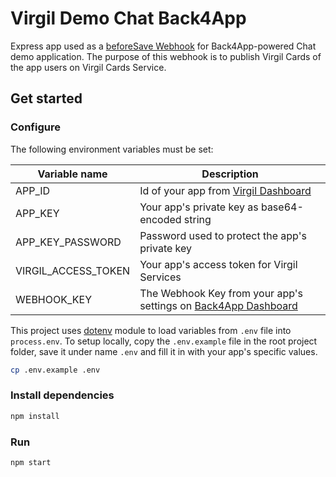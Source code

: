 # Virgil Demo Chat Back4App

Express app used as a [beforeSave Webhook](http://docs.parseplatform.org/cloudcode/guide/#beforesave-webhooks)
for Back4App-powered Chat demo application. The purpose of this webhook is to publish Virgil Cards of the
app users on Virgil Cards Service.

## Get started

### Configure

The following environment variables must be set:

| Variable name | Description |
| --- | --- |
| APP_ID | Id of your app from [Virgil Dashboard](https://developer.virgilsecurity.com/account/dashboard/) |
| APP_KEY | Your app's private key as base64-encoded string |
| APP_KEY_PASSWORD | Password used to protect the app's private key |
| VIRGIL_ACCESS_TOKEN | Your app's access token for Virgil Services |
| WEBHOOK_KEY | The Webhook Key from your app's settings on [Back4App Dashboard](https://dashboard.back4app.com/) |

This project uses [dotenv](https://github.com/motdotla/dotenv) module to load variables from `.env` file into
`process.env`. To setup locally, copy the `.env.example` file in the root project folder, save it under name `.env`
and fill it in with your app's specific values.

```bash
cp .env.example .env
```

### Install dependencies

```bash
npm install
```

### Run

```bash
npm start
```
